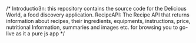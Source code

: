 /*
Introductio3n:
this repository contains the source code for the Delicious World, a food discovery application.
RecipeAPI:
The Recipe API that returns information about recipes, their ingredients, equipments, instructions, price, nutritional Information, summaries and images etc.
for browsing you to go-live as it a pure js app
 */